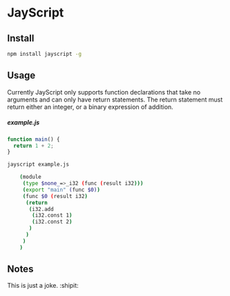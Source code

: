# JayScript

## Install

```bash
npm install jayscript -g
```

## Usage

Currently JayScript only supports function declarations that take no arguments and can only have return statements. The return statement must return either an integer, or a binary expression of addition.

##### example.js
```js
function main() {
  return 1 + 2;
}
```

```bash
jayscript example.js

    (module
     (type $none_=>_i32 (func (result i32)))
     (export "main" (func $0))
     (func $0 (result i32)
      (return
       (i32.add
        (i32.const 1)
        (i32.const 2)
       )
      )
     )
    )

```

## Notes

This is just a joke. :shipit:
